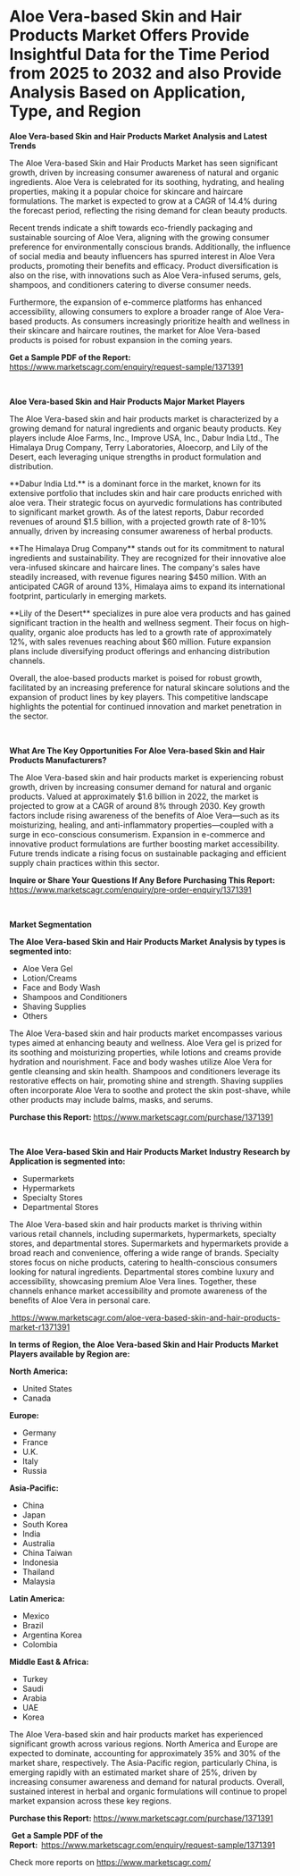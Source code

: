 <p><h1>Aloe Vera-based Skin and Hair Products Market Offers Provide Insightful Data for the Time Period from 2025 to 2032 and also Provide Analysis Based on Application, Type, and Region</h1></p><p><strong>Aloe Vera-based Skin and Hair Products Market Analysis and Latest Trends</strong></p>
<p><p>The Aloe Vera-based Skin and Hair Products Market has seen significant growth, driven by increasing consumer awareness of natural and organic ingredients. Aloe Vera is celebrated for its soothing, hydrating, and healing properties, making it a popular choice for skincare and haircare formulations. The market is expected to grow at a CAGR of 14.4% during the forecast period, reflecting the rising demand for clean beauty products. </p><p>Recent trends indicate a shift towards eco-friendly packaging and sustainable sourcing of Aloe Vera, aligning with the growing consumer preference for environmentally conscious brands. Additionally, the influence of social media and beauty influencers has spurred interest in Aloe Vera products, promoting their benefits and efficacy. Product diversification is also on the rise, with innovations such as Aloe Vera-infused serums, gels, shampoos, and conditioners catering to diverse consumer needs.</p><p>Furthermore, the expansion of e-commerce platforms has enhanced accessibility, allowing consumers to explore a broader range of Aloe Vera-based products. As consumers increasingly prioritize health and wellness in their skincare and haircare routines, the market for Aloe Vera-based products is poised for robust expansion in the coming years.</p></p>
<p><strong>Get a Sample PDF of the Report:&nbsp;</strong> <a href="https://www.marketscagr.com/enquiry/request-sample/1371391?utm_campaign=2959&utm_medium=2&utm_source=Github&utm_content=ia&utm_term=22032025&utm_id=aloe-vera-based-skin-and-hair-products">https://www.marketscagr.com/enquiry/request-sample/1371391</a></p>
<p>&nbsp;</p>
<p><strong>Aloe Vera-based Skin and Hair Products Major Market Players</strong></p>
<p><p>The Aloe Vera-based skin and hair products market is characterized by a growing demand for natural ingredients and organic beauty products. Key players include Aloe Farms, Inc., Improve USA, Inc., Dabur India Ltd., The Himalaya Drug Company, Terry Laboratories, Aloecorp, and Lily of the Desert, each leveraging unique strengths in product formulation and distribution.</p><p>**Dabur India Ltd.** is a dominant force in the market, known for its extensive portfolio that includes skin and hair care products enriched with aloe vera. Their strategic focus on ayurvedic formulations has contributed to significant market growth. As of the latest reports, Dabur recorded revenues of around $1.5 billion, with a projected growth rate of 8-10% annually, driven by increasing consumer awareness of herbal products.</p><p>**The Himalaya Drug Company** stands out for its commitment to natural ingredients and sustainability. They are recognized for their innovative aloe vera-infused skincare and haircare lines. The company's sales have steadily increased, with revenue figures nearing $450 million. With an anticipated CAGR of around 13%, Himalaya aims to expand its international footprint, particularly in emerging markets.</p><p>**Lily of the Desert** specializes in pure aloe vera products and has gained significant traction in the health and wellness segment. Their focus on high-quality, organic aloe products has led to a growth rate of approximately 12%, with sales revenues reaching about $60 million. Future expansion plans include diversifying product offerings and enhancing distribution channels.</p><p>Overall, the aloe-based products market is poised for robust growth, facilitated by an increasing preference for natural skincare solutions and the expansion of product lines by key players. This competitive landscape highlights the potential for continued innovation and market penetration in the sector.</p></p>
<p>&nbsp;</p>
<p><strong>What Are The Key Opportunities For Aloe Vera-based Skin and Hair Products Manufacturers?</strong></p>
<p><p>The Aloe Vera-based skin and hair products market is experiencing robust growth, driven by increasing consumer demand for natural and organic products. Valued at approximately $1.6 billion in 2022, the market is projected to grow at a CAGR of around 8% through 2030. Key growth factors include rising awareness of the benefits of Aloe Vera—such as its moisturizing, healing, and anti-inflammatory properties—coupled with a surge in eco-conscious consumerism. Expansion in e-commerce and innovative product formulations are further boosting market accessibility. Future trends indicate a rising focus on sustainable packaging and efficient supply chain practices within this sector.</p></p>
<p><strong>Inquire or Share Your Questions If Any Before Purchasing This Report:</strong> <a href="https://www.marketscagr.com/enquiry/pre-order-enquiry/1371391?utm_campaign=2959&utm_medium=2&utm_source=Github&utm_content=ia&utm_term=22032025&utm_id=aloe-vera-based-skin-and-hair-products">https://www.marketscagr.com/enquiry/pre-order-enquiry/1371391</a></p>
<p>&nbsp;</p>
<p><strong>Market Segmentation</strong></p>
<p><strong>The Aloe Vera-based Skin and Hair Products Market Analysis by types is segmented into:</strong></p>
<p><ul><li>Aloe Vera Gel</li><li>Lotion/Creams</li><li>Face and Body Wash</li><li>Shampoos and Conditioners</li><li>Shaving Supplies</li><li>Others</li></ul></p>
<p><p>The Aloe Vera-based skin and hair products market encompasses various types aimed at enhancing beauty and wellness. Aloe Vera gel is prized for its soothing and moisturizing properties, while lotions and creams provide hydration and nourishment. Face and body washes utilize Aloe Vera for gentle cleansing and skin health. Shampoos and conditioners leverage its restorative effects on hair, promoting shine and strength. Shaving supplies often incorporate Aloe Vera to soothe and protect the skin post-shave, while other products may include balms, masks, and serums.</p></p>
<p><strong>Purchase this Report:&nbsp;</strong><a href="https://www.marketscagr.com/purchase/1371391?utm_campaign=2959&utm_medium=2&utm_source=Github&utm_content=ia&utm_term=22032025&utm_id=aloe-vera-based-skin-and-hair-products">https://www.marketscagr.com/purchase/1371391</a></p>
<p>&nbsp;</p>
<p><strong>The Aloe Vera-based Skin and Hair Products Market Industry Research by Application is segmented into:</strong></p>
<p><ul><li>Supermarkets</li><li>Hypermarkets</li><li>Specialty Stores</li><li>Departmental Stores</li></ul></p>
<p><p>The Aloe Vera-based skin and hair products market is thriving within various retail channels, including supermarkets, hypermarkets, specialty stores, and departmental stores. Supermarkets and hypermarkets provide a broad reach and convenience, offering a wide range of brands. Specialty stores focus on niche products, catering to health-conscious consumers looking for natural ingredients. Departmental stores combine luxury and accessibility, showcasing premium Aloe Vera lines. Together, these channels enhance market accessibility and promote awareness of the benefits of Aloe Vera in personal care.</p></p>
<p><a href="https://www.marketscagr.com/aloe-vera-based-skin-and-hair-products-market-r1371391?utm_campaign=2959&utm_medium=2&utm_source=Github&utm_content=ia&utm_term=22032025&utm_id=aloe-vera-based-skin-and-hair-products">&nbsp;https://www.marketscagr.com/aloe-vera-based-skin-and-hair-products-market-r1371391</a></p>
<p><strong>In terms of Region, the Aloe Vera-based Skin and Hair Products Market Players available by Region are:</strong></p>
<p>
    <p> <strong> North America: </strong>
        <ul>
            <li>United States</li>
            <li>Canada</li>
        </ul>
        </p> 
    <p> <strong> Europe: </strong>
        <ul>
            <li>Germany</li>
            <li>France</li>
            <li>U.K.</li>
            <li>Italy</li>
            <li>Russia</li>
        </ul>
        </p> 
    <p> <strong> Asia-Pacific: </strong>
        <ul>
            <li>China</li>
            <li>Japan</li>
            <li>South Korea</li>
            <li>India</li>
            <li>Australia</li>
            <li>China Taiwan</li>
            <li>Indonesia</li>
            <li>Thailand</li>
            <li>Malaysia</li>
        </ul>
        </p> 
    <p> <strong> Latin America: </strong>
        <ul>
            <li>Mexico</li>
            <li>Brazil</li>
            <li>Argentina Korea</li>
            <li>Colombia</li>
        </ul>
        </p> 
    <p> <strong> Middle East & Africa: </strong>
        <ul>
            <li>Turkey</li>
            <li>Saudi</li>
            <li>Arabia</li>
            <li>UAE</li>
            <li>Korea</li>
        </ul>
    </p>
    </p>
<p><p>The Aloe Vera-based skin and hair products market has experienced significant growth across various regions. North America and Europe are expected to dominate, accounting for approximately 35% and 30% of the market share, respectively. The Asia-Pacific region, particularly China, is emerging rapidly with an estimated market share of 25%, driven by increasing consumer awareness and demand for natural products. Overall, sustained interest in herbal and organic formulations will continue to propel market expansion across these key regions.</p></p>
<p><strong>Purchase this Report: </strong><a href="https://www.marketscagr.com/purchase/1371391?utm_campaign=2959&utm_medium=2&utm_source=Github&utm_content=ia&utm_term=22032025&utm_id=aloe-vera-based-skin-and-hair-products">https://www.marketscagr.com/purchase/1371391</a></p>
<p>&nbsp;<strong>Get a Sample PDF of the Report:&nbsp;&nbsp;</strong><a href="https://www.marketscagr.com/enquiry/request-sample/1371391?utm_campaign=2959&utm_medium=2&utm_source=Github&utm_content=ia&utm_term=22032025&utm_id=aloe-vera-based-skin-and-hair-products">https://www.marketscagr.com/enquiry/request-sample/1371391</a></p>
<p><strong></strong></p>
<p>Check more reports on <a href="https://www.marketscagr.com/?utm_campaign=2959&utm_medium=2&utm_source=Github&utm_content=ia&utm_term=22032025&utm_id=aloe-vera-based-skin-and-hair-products">https://www.marketscagr.com/</a></p>